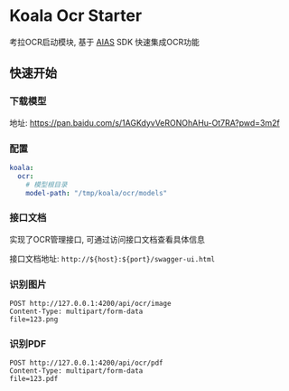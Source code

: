 # Koala Ocr Starter

考拉OCR启动模块, 基于 [AIAS](https://github.com/mymagicpower/AIAS/tree/main) SDK 快速集成OCR功能

## 快速开始

### 下载模型

地址: https://pan.baidu.com/s/1AGKdyvVeRONOhAHu-Ot7RA?pwd=3m2f

### 配置

```yaml
koala:
  ocr:
    # 模型根目录
    model-path: "/tmp/koala/ocr/models"
```

### 接口文档

实现了OCR管理接口, 可通过访问接口文档查看具体信息

接口文档地址: `http://${host}:${port}/swagger-ui.html`

### 识别图片

```http
POST http://127.0.0.1:4200/api/ocr/image
Content-Type: multipart/form-data
file=123.png
```

### 识别PDF

```http
POST http://127.0.0.1:4200/api/ocr/pdf
Content-Type: multipart/form-data
file=123.pdf
```

